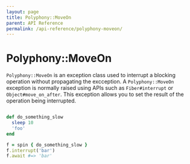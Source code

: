 ```yaml
---
layout: page
title: Polyphony::MoveOn
parent: API Reference
permalink: /api-reference/polyphony-moveon/
---
```

# Polyphony::MoveOn

`Polyphony::MoveOn` is an exception class used to interrupt a blocking operation
without propagating the excception. A `Polyphony::MoveOn` exception is normally
raised using APIs such as `Fiber#interrupt` or `Object#move_on_after`. This
exception allows you to set the result of the operation being interrupted.

```ruby

def do_something_slow
  sleep 10
  'foo'
end

f = spin { do_something_slow }
f.interrupt('bar')
f.await #=> 'bar'
```
